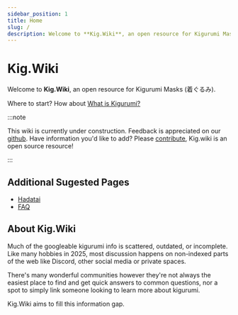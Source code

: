```yaml
---
sidebar_position: 1
title: Home
slug: /
description: Welcome to **Kig.Wiki**, an open resource for Kigurumi Masks (着ぐるみ).
---
```


# Kig.Wiki

Welcome to **Kig.Wiki**, an open resource for Kigurumi Masks (着ぐるみ).

Where to start? How about [What is Kigurumi?](/what-is-kigurumi/)

:::note

This wiki is currently under construction. Feedback is appreciated on our [github](https://github.com/kigwiki/kigwiki/issues).
Have information you'd like to add? Please [contribute](/contributing/), Kig.wiki is an open source resource!

:::

## Additional Sugested Pages

- [Hadatai](/hadatai/)
- [FAQ](/faq/)

## About Kig.Wiki

Much of the googleable kigurumi info is scattered, outdated, or incomplete.
Like many hobbies in 2025, most discussion happens on non-indexed parts of the web like Discord, other social media or private spaces. 

There's many wonderful communities however they're not always the easiest place to find and get quick answers to common questions, nor a spot to simply link someone looking to learn more about kigurumi.

Kig.Wiki aims to fill this information gap.
